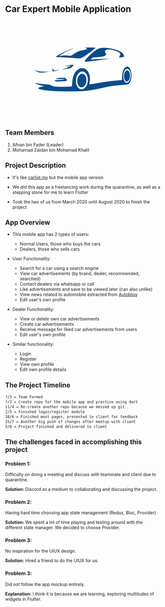 # Car Expert Mobile Application

<p align = "center">
    <img src = https://github.com/mhdzidannn/Car-Expert/blob/master/android/app/src/main/res/mipmap-hdpi/login.png?raw=true>
</p>

## Team Members

1. Afnan bin Fader (Leader)
2. Mohamad Zaidan bin Mohamad Khalil


## Project Description

-	It's like [carlist.my](https://www.carlist.my/) but the mobile app version

-	We did this app as a freelancing work during the quarantine, as well as a stepping stone for me to learn Flutter

-	Took the two of us from March 2020 until August 2020 to finish the project

## App Overview

- This mobile app has 2 types of users:

    -  Normal Users, those who buys the cars
    -  Dealers, those who sells cars

- User Functionality:

    -  Search for a car using a search engine
    -  View car advertisements (by brand, dealer, recommended, searched)
    -  Contact dealers via whatsapp or call
    -  Like advertisements and save to be viewed later (can also unlike)
    -  View news related to automobile extracted from [Autoblog](https://www.autoblog.com/)
    -  Edit user's own profile

- Dealer Functionality:

    -  View or delete own car advertisements
    -  Create car advertisements
    -  Receive message for liked car advertisements from users
    -  Edit user's own profile

- Similar functionality:

    - Login
    - Register
    - View own profile
    - Edit own profile details


## The Project Timeline
>>
```
?/3 = Team Formed 
?/3 = Create repo for the mobile app and practice using dart
11/4 = Re-create another repo because we messed up git
2/5 = Finished login/register module
10/6 = Finished most pages, presented to client for feedback
25/7 = Another big push of changes after meetup with client
5/8 = Project finished and delivered to client
```

## The challenges faced in accomplishing this project


### Problem 1:
Difficulty on doing a meeting and discuss with teammate and client due to quarantine.

**Solution:** Discord as a medium to collaborating and discussing the project.


### Problem 2:
Having hard time choosing app state management (Redux, Bloc, Provider)

**Solution:** We spent a lot of time playing and testing around with the different state manager. We decided to choose Provider.


### Problem 3:
No inspiration for the UIUX design. 

**Solution:** Hired a friend to do the UIUX for us.


### Problem 3:
Did not follow the app mockup entirely.

**Explanation:** I think it is because we are learning, exploring multitudes of widgets in Flutter.


